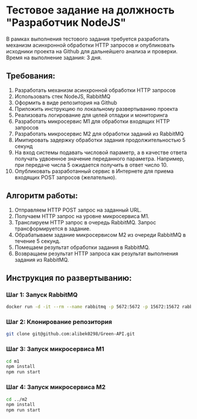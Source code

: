 # Тестовое задание на должность "Разработчик NodeJS"

В рамках выполнения тестового задания требуется разработать механизм асинхронной обработки HTTP запросов и опубликовать исходники проекта на Github для дальнейшего анализа и проверки. Время на выполнение задания: 3 дня.

## Требования:

1. Разработать механизм асинхронной обработки HTTP запросов
2. Использовать стек NodeJS, RabbitMQ
3. Оформить в виде репозитория на Github
4. Приложить инструкцию по локальному развертыванию проекта
5. Реализовать логирование для целей отладки и мониторинга
6. Разработать микросервис М1 для обработки входящих HTTP запросов
7. Разработать микросервис М2 для обработки заданий из RabbitMQ
8. Имитировать задержку обработки задания продолжительностью 5 секунд
9. На вход системы подавать числовой параметр, а в качестве ответа получать удвоенное значение переданного параметра. Например, при передаче числа 5 ожидается получить в ответ число 10.
10. Опубликовать разработанный сервис в Интернете для приема входящих POST запросов (желательно).

## Алгоритм работы:

1. Отправляем HTTP POST запрос на заданный URL.
2. Получаем HTTP запрос на уровне микросервиса М1.
3. Транслируем HTTP запрос в очередь RabbitMQ. Запрос трансформируется в задание.
4. Обрабатываем задание микросервисом М2 из очереди RabbitMQ в течение 5 секунд.
5. Помещаем результат обработки задания в RabbitMQ.
6. Возвращаем результат HTTP запроса как результат выполнения задания из RabbitMQ.

## Инструкция по развертыванию:

### Шаг 1: Запуск RabbitMQ

```bash
docker run -d -it --rm --name rabbitmq -p 5672:5672 -p 15672:15672 rabbitmq:management
```

### Шаг 2: Клонирование репозитория

```bash
git clone git@github.com:alibek0298/Green-API.git
```

### Шаг 3: Запуск микросервиса M1

```bash
cd m1
npm install
npm run start
```

### Шаг 4: Запуск микросервиса M2

```bash
cd ../m2
npm install
npm run start
```
